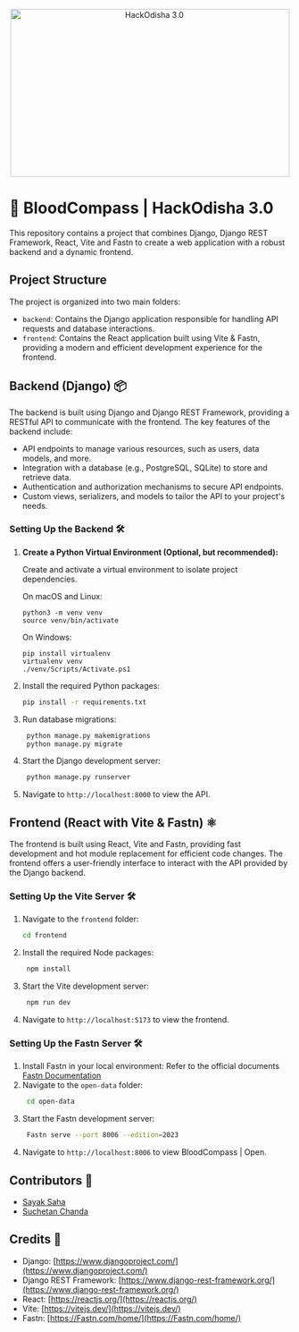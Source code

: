﻿<p align="center">
    <img width="500" height="300" src="https://www.hackodisha.tech/Images/Group%208.svg" alt="HackOdisha 3.0">
</p>

# 🧭 BloodCompass | HackOdisha 3.0

This repository contains a project that combines Django, Django REST Framework, React, Vite and Fastn to create a web application with a robust backend and a dynamic frontend.

## Project Structure

The project is organized into two main folders:

- `backend`: Contains the Django application responsible for handling API requests and database interactions.
- `frontend`: Contains the React application built using Vite & Fastn, providing a modern and efficient development experience for the frontend.


## Backend (Django) 📦

The backend is built using Django and Django REST Framework, providing a RESTful API to communicate with the frontend. The key features of the backend include:

- API endpoints to manage various resources, such as users, data models, and more.
- Integration with a database (e.g., PostgreSQL, SQLite) to store and retrieve data.
- Authentication and authorization mechanisms to secure API endpoints.
- Custom views, serializers, and models to tailor the API to your project's needs.

### Setting Up the Backend 🛠️

1. **Create a Python Virtual Environment (Optional, but recommended):**

    Create and activate a virtual environment to isolate project dependencies.

    On macOS and Linux:

    ```
    python3 -m venv venv
    source venv/bin/activate
    ```

    
    On Windows:
    ```
    pip install virtualenv
    virtualenv venv
    ./venv/Scripts/Activate.ps1
    ```


2. Install the required Python packages:

   ```bash
   pip install -r requirements.txt
   ```

3. Run database migrations:
   ```bash
    python manage.py makemigrations
    python manage.py migrate
   ```
4. Start the Django development server:
   ```bash
    python manage.py runserver
   ```
5. Navigate to `http://localhost:8000` to view the API.

## Frontend (React with Vite & Fastn) ⚛️

The frontend is built using React, Vite and Fastn, providing fast development and hot module replacement for efficient code changes. The frontend offers a user-friendly interface to interact with the API provided by the Django backend.

### Setting Up the Vite Server 🛠️

1. Navigate to the `frontend` folder:
   ```bash
   cd frontend
   ```
2. Install the required Node packages:
   ```bash
    npm install
   ```
3. Start the Vite development server:
   ```bash
    npm run dev
   ```
4. Navigate to `http://localhost:5173` to view the frontend.

### Setting Up the Fastn Server 🛠️

1. Install Fastn in your local environment:
   Refer to the official documents [Fastn Documentation](https://Fastn.com/install/)
2. Navigate to the `open-data` folder:
   ```bash
    cd open-data
   ```
3. Start the Fastn development server:
   ```bash
    Fastn serve --port 8006 --edition=2023
   ```
4. Navigate to `http://localhost:8006` to view BloodCompass | Open.


## Contributors 👥

- [Sayak Saha](https://github.com/contributor1)
- [Suchetan Chanda](https://github.com/SuchetanChanda)

## Credits 👏

- Django: [https://www.djangoproject.com/](https://www.djangoproject.com/)
- Django REST Framework: [https://www.django-rest-framework.org/](https://www.django-rest-framework.org/)
- React: [https://reactjs.org/](https://reactjs.org/)
- Vite: [https://vitejs.dev/](https://vitejs.dev/)
- Fastn: [https://Fastn.com/home/](https://Fastn.com/home/)
